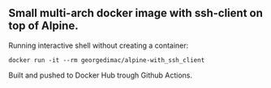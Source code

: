 ## Small multi-arch docker image with ssh-client on top of Alpine. 


Running interactive shell without creating a container:
```
docker run -it --rm georgedimac/alpine-with_ssh_client
```

Built and pushed to Docker Hub trough Github Actions.
